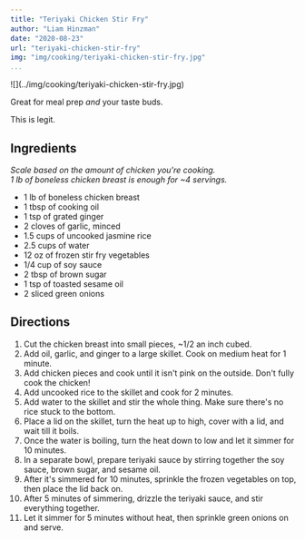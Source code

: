 ```yaml
---
title: "Teriyaki Chicken Stir Fry"
author: "Liam Hinzman"
date: "2020-08-23"
url: "teriyaki-chicken-stir-fry"
img: "img/cooking/teriyaki-chicken-stir-fry.jpg"
...
```


<div class="recipe-image">
![](../img/cooking/teriyaki-chicken-stir-fry.jpg)
</div>

Great for meal prep _and_ your taste buds.

This is legit.

## Ingredients
_Scale based on the amount of chicken you're cooking._\
_1 lb of boneless chicken breast is enough for ~4 servings._

- 1 lb of boneless chicken breast
- 1 tbsp of cooking oil
- 1 tsp of grated ginger
- 2 cloves of garlic, minced
- 1.5 cups of uncooked jasmine rice
- 2.5 cups of water
- 12 oz of frozen stir fry vegetables
- 1/4 cup of soy sauce
- 2 tbsp of brown sugar
- 1 tsp of toasted sesame oil
- 2 sliced green onions

## Directions
1. Cut the chicken breast into small pieces, ~1/2 an inch cubed.
2. Add oil, garlic, and ginger to a large skillet. Cook on medium heat for 1 minute.
3. Add chicken pieces and cook until it isn't pink on the outside. Don't fully cook the chicken!
4. Add uncooked rice to the skillet and cook for 2 minutes.
5. Add water to the skillet and stir the whole thing. Make sure there's no rice stuck to the bottom.
6. Place a lid on the skillet, turn the heat up to high, cover with a lid, and wait till it boils.
7. Once the water is boiling, turn the heat down to low and let it simmer for 10 minutes.
8. In a separate bowl, prepare teriyaki sauce by stirring together the soy sauce, brown sugar, and sesame oil.
9. After it's simmered for 10 minutes, sprinkle the frozen vegetables on top, then place the lid back on.
10. After 5 minutes of simmering, drizzle the teriyaki sauce, and stir everything together.
11. Let it simmer for 5 minutes without heat, then sprinkle green onions on and serve.
